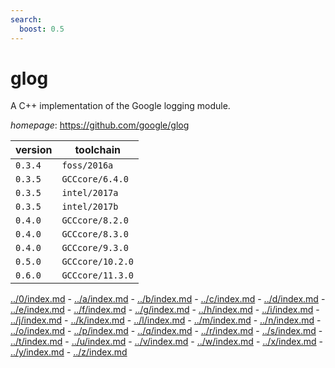 ```yaml
---
search:
  boost: 0.5
---
```

# glog

A C++ implementation of the Google logging module.

*homepage*: <https://github.com/google/glog>

version | toolchain
--------|----------
``0.3.4`` | ``foss/2016a``
``0.3.5`` | ``GCCcore/6.4.0``
``0.3.5`` | ``intel/2017a``
``0.3.5`` | ``intel/2017b``
``0.4.0`` | ``GCCcore/8.2.0``
``0.4.0`` | ``GCCcore/8.3.0``
``0.4.0`` | ``GCCcore/9.3.0``
``0.5.0`` | ``GCCcore/10.2.0``
``0.6.0`` | ``GCCcore/11.3.0``

[../0/index.md](0) - [../a/index.md](a) - [../b/index.md](b) - [../c/index.md](c) - [../d/index.md](d) - [../e/index.md](e) - [../f/index.md](f) - [../g/index.md](g) - [../h/index.md](h) - [../i/index.md](i) - [../j/index.md](j) - [../k/index.md](k) - [../l/index.md](l) - [../m/index.md](m) - [../n/index.md](n) - [../o/index.md](o) - [../p/index.md](p) - [../q/index.md](q) - [../r/index.md](r) - [../s/index.md](s) - [../t/index.md](t) - [../u/index.md](u) - [../v/index.md](v) - [../w/index.md](w) - [../x/index.md](x) - [../y/index.md](y) - [../z/index.md](z)

